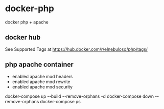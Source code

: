 # docker-php

docker php + apache

## docker hub

See Supported Tags at https://hub.docker.com/r/elnebuloso/php/tags/

## php apache container

- enabled apache mod headers
- enabled apache mod rewrite
- enabled apache mod security

docker-compose up --build --remove-orphans -d
docker-compose down --remove-orphans
docker-compose ps
